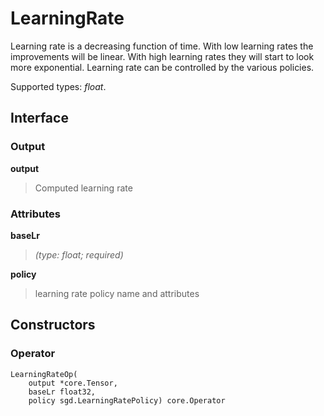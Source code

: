 
# LearningRate

Learning rate is a decreasing function of time. With low learning rates the
improvements will be linear. With high learning rates they will start to look
more exponential. Learning rate can be controlled by the various policies.

Supported types: *float*.

## Interface

### Output

**output**

>Computed learning rate

### Attributes

**baseLr**

>*(type: float; required)*

**policy**

>learning rate policy name and attributes

## Constructors

### Operator


```
LearningRateOp(
    output *core.Tensor, 
    baseLr float32, 
    policy sgd.LearningRatePolicy) core.Operator
```

